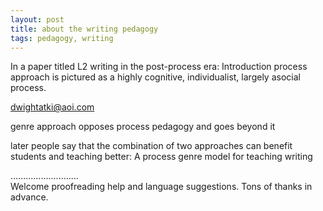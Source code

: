 ```yaml
---
layout: post
title: about the writing pedagogy
tags: pedagogy, writing
---
```


In a paper titled L2 writing in the post-process era: Introduction process approach is pictured as a highly cognitive, individualist, largely asocial process.

dwightatki@aoi.com

genre approach opposes process pedagogy and goes beyond it

later people say that the combination of two approaches can benefit students and teaching better: A process genre model for teaching writing

...........................     
Welcome proofreading help and language suggestions. Tons of thanks in advance.

